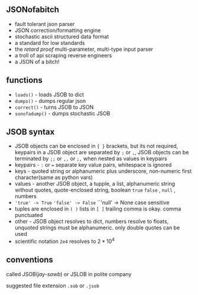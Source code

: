 ## JSONofabitch

- fault tolerant json parser
- JSON correction/formatting engine
- stochastic ascii structured data format
- a standard for low standards
- the *retard proof* multi-parameter, multi-type input parser
- a troll of api scraping reverse engineers
- a JSON of a bitch!

functions
---------

- ``loads()`` - loads JSOB to dict
- ``dumps()`` - dumps regular json
- ``correct()`` - turns JSOB to JSON 
- ``sonofadump()`` - dumps stochastic JSOB

JSOB syntax
-----------

- JSOB objects can be enclosed in ``{ }`` brackets, but its not required, keypairs in a JSOB object are separated by ``;`` or ``,``, JSOB objects can be terminated by ``;;`` or ``,,`` or ``;,`` when nested as values in keypairs
- keypairs -  ``:`` or ``=`` separate key value pairs, whitespace is ignored  
- keys - quoted string or alphanumeric plus underscore, non-numeric first character(same as python vars)
- values - another JSOB object, a tupple, a list, alphanumeric string without quotes, quote-enclosed string, boolean ``true`` ``false`` , ``null`` , numbers
- ``'true' -> True`` ``'false' -> False`` ``'null' -> None case sensitive
- tuples are enclosed in ``( )`` lists in ``[ ]`` trailing comma is okay. comma punctuated 
- other - JSOB object resolves to dict, numbers resolve to floats, unquoted strings must be alphanumeric. only double quotes can be used
- scientific notation ``2e4`` resolves to $2 * 10^4$



conventions
-----------

called JSOB(*jay-sawb*) or JSLOB in polite company

suggested file extension ``.sob`` or ``.jsob`` 
